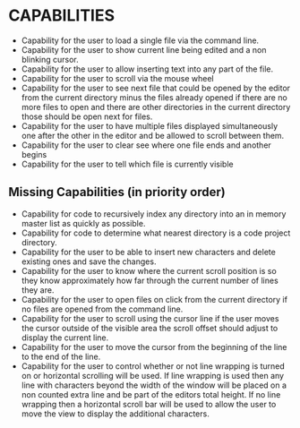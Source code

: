 # CAPABILITIES

* Capability for the user to load a single file via the command line.
* Capability for the user to show current line being edited and a non blinking cursor.
* Capability for the user to allow inserting text into any part of the file.
* Capability for the user to scroll via the mouse wheel
* Capability for the user to see next file that could be opened by the editor from the current directory minus the files already opened if there are no more files to open and there are other directories in the current directory those should be open next for files.
* Capability for the user to have multiple files displayed simultaneously one after the other in the editor and be allowed to scroll between them.
* Capability for the user to clear see where one file ends and another begins
* Capability for the user to tell which file is currently visible

## Missing Capabilities (in priority order)

* Capability for code to recursively index any directory into an in memory master list as quickly as possible.
* Capability for code to determine what nearest directory is a code project directory.
* Capability for the user to be able to insert new characters and delete existing ones and save the changes.
* Capability for the user to know where the current scroll position is so they know approximately how far through the current number of lines they are.
* Capability for the user to open files on click from the current directory if no files are opened from the command line.
* Capability for the user to scroll using the cursor line if the user moves the cursor outside of the visible area the scroll offset should adjust to display the current line.
* Capability for the user to move the cursor from the beginning of the line to the end of the line.
* Capability for the user to control whether or not line wrapping is turned on or horizontal scrolling will be used. If line wrapping is used then any line with characters beyond the width of the window will be placed on a non counted extra line and be part of the editors total height. If no line wrapping then a horizontal scroll bar will be used to allow the user to move the view to display the additional characters.

